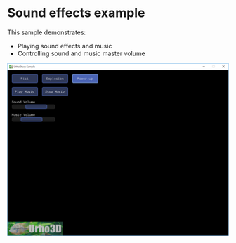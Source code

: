  Sound effects example
=============

This sample demonstrates:
- Playing sound effects and music
- Controlling sound and music master volume

![Screenshot](Screenshot.png)